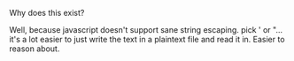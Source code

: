 Why does this exist?

Well, because javascript doesn't support sane string escaping. pick ' or "...
it's a lot easier to just write the text in a plaintext file and read it in.
Easier to reason about.
